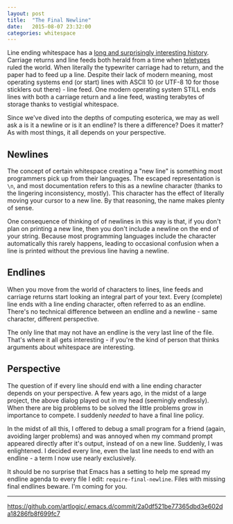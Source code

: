 ```yaml
---
layout: post
title:  "The Final Newline"
date:   2015-08-07 23:32:00
categories: whitespace
---
```


Line ending whitespace has a [long and surprisingly interesting history](https://en.wikipedia.org/wiki/Newline). Carriage returns and line feeds both herald from a time when [teletypes](https://en.wikipedia.org/wiki/Teleprinter) ruled the world. When literally the typewriter carriage had to return, and the paper had to feed up a line. Despite their lack of modern meaning, most operating systems end (or start) lines with ASCII 10 (or UTF-8 10 for those sticklers out there) - line feed. One modern operating system STILL ends lines with both a carriage return and a line feed, wasting terabytes of storage thanks to vestigial whitespace.

Since we've dived into the depths of computing esoterica, we may as well ask a is it a newline or is it an endline? Is there a difference? Does it matter? As with most things, it all depends on your perspective.

Newlines
--------

The concept of certain whitespace creating a "new line" is something most programmers pick up from their languages. The escaped representation is `\n`, and most documentation refers to this as a newline character (thanks to the lingering inconsistency, mostly). This character has the effect of literally moving your cursor to a new line. By that reasoning, the name makes plenty of sense.

One consequence of thinking of of newlines in this way is that, if you don't plan on printing a new line, then you don't include a newline on the end of your string. Because most programming languages include the character automatically this rarely happens, leading to occasional confusion when a line is printed without the previous line having a newline.

Endlines
--------

When you move from the world of characters to lines, line feeds and carriage returns start looking an integral part of your text. Every (complete) line ends with a line ending character, often referred to as an endline. There's no technical difference between an endline and a newline - same character, different perspective.

The only line that may not have an endline is the very last line of the file. That's where it all gets interesting - if you're the kind of person that thinks arguments about whitespace are interesting.

Perspective
-----------

The question of if every line should end with a line ending character depends on your perspective. A few years ago, in the midst of a large project, the above dialog played out in my head (seemingly endlessly). When there are big problems to be solved the little problems grow in importance to compete. I suddenly *needed* to have a final line policy.

In the midst of all this, I offered to debug a small program for a friend (again, avoiding larger problems) and was annoyed when my command prompt appeared directly after it's output, instead of on a new line. Suddenly, I was enlightened. I decided every line, even the last line needs to end with an endline - a term I now use nearly exclusively.

It should be no surprise that Emacs has a setting to help me spread my endline agenda to every file I edit: `require-final-newline`. Files with missing final endlines beware. I'm coming for you.

***

https://github.com/artlogic/.emacs.d/commit/2a0df521be77365dbd3e602da18286fb8f699fc7
